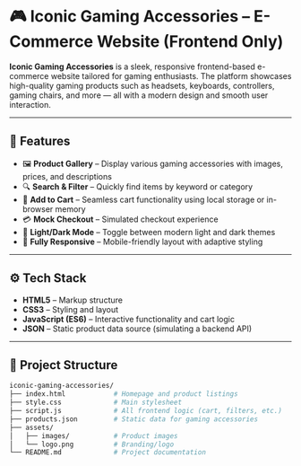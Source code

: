 # 🎮 Iconic Gaming Accessories – E-Commerce Website (Frontend Only)

**Iconic Gaming Accessories** is a sleek, responsive frontend-based e-commerce website tailored for gaming enthusiasts. The platform showcases high-quality gaming products such as headsets, keyboards, controllers, gaming chairs, and more — all with a modern design and smooth user interaction.

---

## 🛒 Features

- 🖼️ **Product Gallery** – Display various gaming accessories with images, prices, and descriptions
- 🔍 **Search & Filter** – Quickly find items by keyword or category
- 🛒 **Add to Cart** – Seamless cart functionality using local storage or in-browser memory
- 💳 **Mock Checkout** – Simulated checkout experience
- 🌙 **Light/Dark Mode** – Toggle between modern light and dark themes
- 📱 **Fully Responsive** – Mobile-friendly layout with adaptive styling

---

## ⚙️ Tech Stack

- **HTML5** – Markup structure
- **CSS3** – Styling and layout
- **JavaScript (ES6)** – Interactive functionality and cart logic
- **JSON** – Static product data source (simulating a backend API)

---

## 📂 Project Structure

```bash
iconic-gaming-accessories/
├── index.html            # Homepage and product listings
├── style.css             # Main stylesheet
├── script.js             # All frontend logic (cart, filters, etc.)
├── products.json         # Static data for gaming accessories
├── assets/
│   ├── images/           # Product images
│   └── logo.png          # Branding/logo
└── README.md             # Project documentation
